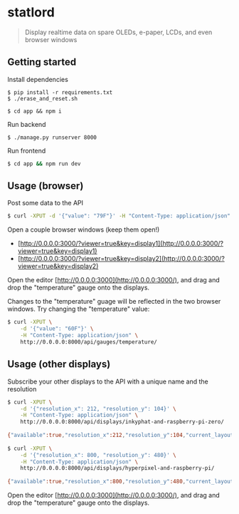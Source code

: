 # statlord

> Display realtime data on spare OLEDs, e-paper, LCDs, and even browser windows

## Getting started

Install dependencies
```
$ pip install -r requirements.txt
$ ./erase_and_reset.sh

$ cd app && npm i
```

Run backend
```
$ ./manage.py runserver 8000
```

Run frontend
```bash
$ cd app && npm run dev
``` 

## Usage (browser)

Post some data to the API

```bash
$ curl -XPUT -d '{"value": "79F"}' -H "Content-Type: application/json" http://0.0.0.0:8000/api/gauges/temperature/
```

Open a couple browser windows (keep them open!)

* [http://0.0.0.0:3000/?viewer=true&key=display1](http://0.0.0.0:3000/?viewer=true&key=display1)
* [http://0.0.0.0:3000/?viewer=true&key=display2](http://0.0.0.0:3000/?viewer=true&key=display2)

Open the editor [http://0.0.0.0:3000](http://0.0.0.0:3000/), and drag and drop the "temperature" gauge onto the displays.

Changes to the "temperature" guage will be reflected in the two browser windows. Try changing the "temperature" value:

```bash
$ curl -XPUT \
    -d '{"value": "60F"}' \
    -H "Content-Type: application/json" \
    http://0.0.0.0:8000/api/gauges/temperature/
```

## Usage (other displays)

Subscribe your other displays to the API with a unique name and the resolution

```bash
$ curl -XPUT \
    -d '{"resolution_x": 212, "resolution_y": 104}' \
    -H "Content-Type: application/json" \
    http://0.0.0.0:8000/api/displays/inkyphat-and-raspberry-pi-zero/
    
{"available":true,"resolution_x":212,"resolution_y":104,"current_layout":null}
    
$ curl -XPUT \
    -d '{"resolution_x": 800, "resolution_y": 480}' \
    -H "Content-Type: application/json" \
    http://0.0.0.0:8000/api/displays/hyperpixel-and-raspberry-pi/
    
{"available":true,"resolution_x":800,"resolution_y":480,"current_layout":null}
```

Open the editor [http://0.0.0.0:3000](http://0.0.0.0:3000/), and drag and drop the "temperature" gauge onto the displays.


